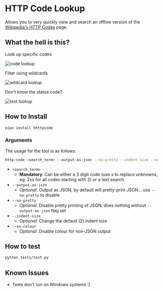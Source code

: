 # HTTP Code Lookup

Allows you to very quickly view and search an offline version of the [Wikipedia's HTTP Codes](https://en.wikipedia.org/wiki/List_of_HTTP_status_codes) page.

## What the hell is this?

Look up specific codes

![code lookup](https://i.ibb.co/vBWgJS1/image.png)

Filter using wildcards

![wildcard lookup](https://i.ibb.co/CWZ3ZW1/image.png)

Don't know the status code?

![text lookup](https://i.ibb.co/9TQgxtw/image.png)

## How to Install

```bash
pipx install hhttpcode
```

### Arguments

The usage for the tool is as follows:

```bash
http-code <search_term> --output-as-json --no-pretty --indent-size --no-colour
```

- `<search_term>`
  - **Mandatory**: Can be either a 3 digit code (use x to replace unknowns, eg: 2xx for all codes starting with 2) or a text search.
- `--output-as-json`
  - _Optional_: Output as JSON, by default will pretty-print JSON... use `--no-pretty` to disable
- `--no-pretty`
  - _Optional_: Disable pretty printing of JSON, does nothing without `--output-as-json` flag set
- `--indent-size`
  - _Optional_: Change the default (2) indent size
- `--no-colour`
  - _Optional_: Disable colour for non-JSON output

## How to test

```bash
python tests/test.py
```

## Known Issues

- Tests don't run on Windows systems :|
